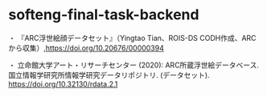 # softeng-final-task-backend

・ 『ARC浮世絵顔データセット』（Yingtao Tian、ROIS-DS CODH作成、ARCから収集）,https://doi.org/10.20676/00000394

・ 立命館大学アート・リサーチセンター (2020): ARC所蔵浮世絵データベース. 国立情報学研究所情報学研究データリポジトリ. (データセット). https://doi.org/10.32130/rdata.2.1
